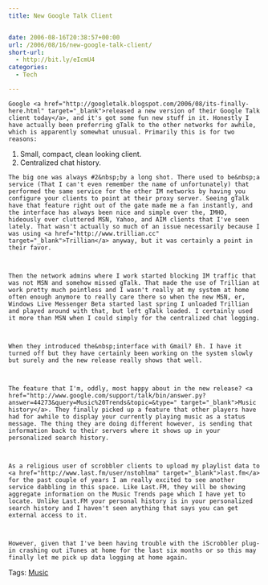 ```yaml
---
title: New Google Talk Client


date: 2006-08-16T20:38:57+00:00
url: /2006/08/16/new-google-talk-client/
short-url:
  - http://bit.ly/eIcmU4
categories:
  - Tech

---
```

<div class='microid-mailto+http:sha1:4e7e5802416d29ee9dc8ea4eb4aad2b57e1dddcd'>
  
    Google <a href="http://googletalk.blogspot.com/2006/08/its-finally-here.html" target="_blank">released a new version of their Google Talk client today</a>, and it's got some fun new stuff in it. Honestly I have actually been preferring gTalk to the other networks for awhile, which is apparently somewhat unusual. Primarily this is for two reasons:
  
  
  <ol>
    <li>
      Small, compact, clean looking client.
    </li>
    <li>
      Centralized chat history.
    </li>
  </ol>
  
  
    The big one was always #2&nbsp;by a long shot. There used to be&nbsp;a service (That I can't even remember the name of unfortunately) that performed the same service for the other IM networks by having you configure your clients to point at their proxy server. Seeing gTalk have that feature right out of the gate made me a fan instantly, and the interface has always been nice and simple over the, IMHO, hideously over cluttered MSN, Yahoo, and AIM clients that I've seen lately. That wasn't actually so much of an issue necessarily because I was using <a href="http://www.trillian.cc" target="_blank">Trillian</a> anyway, but it was certainly a point in their favor.
  
  
  
    Then the network admins where I work started blocking IM traffic that was not MSN and somehow missed gTalk. That made the use of Trillian at work pretty much pointless and I wasn't really at my system at home often enough anymore to really care there so when the new MSN, er, Windows Live Messenger Beta started last spring I unloaded Trillian and played around with that, but left gTalk loaded. I certainly used it more than MSN when I could simply for the centralized chat logging.
  
  
  
    When they introduced the&nbsp;interface with Gmail? Eh. I have it turned off but they have certainly been working on the system slowly but surely and the new release really shows that well.
  
  
  
    The feature that I'm, oddly, most happy about in the new release? <a href="http://www.google.com/support/talk/bin/answer.py?answer=44273&query=Music%20Trends&topic=&type=" target="_blank">Music history</a>. They finally picked up a feature that other players have had for awhile to display your currently playing music as a status message. The thing they are doing different however, is sending that information back to their servers where it shows up in your personalized search history.
  
  
  
    As a religious user of scrobbler clients to upload my playlist data to <a href="http://www.last.fm/user/nstohlma" target="_blank">last.fm</a> for the past couple of years I am really excited to see another service dabbling in this space. Like Last.FM, they will be showing aggregate information on the Music Trends page which I have yet to locate. Unlike Last.FM your personal history is in your personalized search history and I haven't seen anything that says you can get external access to it.
  
  
  
    However, given that I've been having trouble with the iScrobbler plug-in crashing out iTunes at home for the last six months or so this may finally let me pick up data logging at home again.
  
</div>

<div class="st-post-tags">
  Tags: <a href="http://www.cavort.org/tag/music/" title="Music" rel="tag">Music</a><br />
</div>